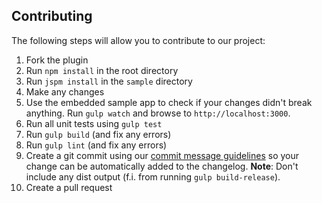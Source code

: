 ## Contributing
The following steps will allow you to contribute to our project:

1. Fork the plugin
2. Run `npm install` in the root directory
3. Run `jspm install` in the `sample` directory
4. Make any changes
5. Use the embedded sample app to check if your changes didn't break anything. Run `gulp watch` and browse to `http://localhost:3000`.
6. Run all unit tests using `gulp test`
7. Run `gulp build` (and fix any errors)
8. Run `gulp lint` (and fix any errors)
9. Create a git commit using our [commit message guidelines](https://github.com/aurelia-ui-toolkits/aurelia-materialize-bridge/wiki/Development-Protocol) so your change can be automatically added to the changelog. **Note**: Don't include any dist output (f.i. from running `gulp build-release`).
10. Create a pull request

